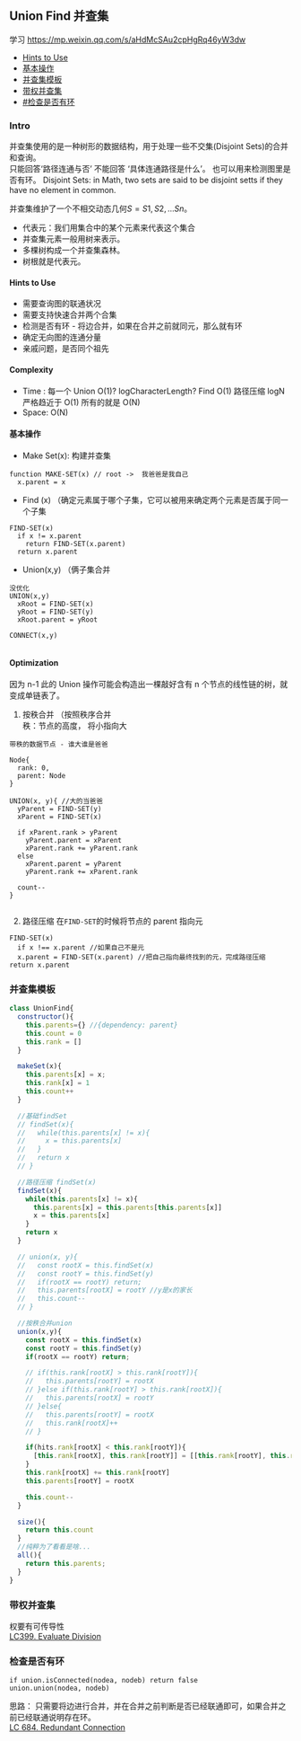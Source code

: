 ## Union Find 并查集

学习 https://mp.weixin.qq.com/s/aHdMcSAu2cpHgRq46yW3dw  
- [Hints to Use](#Hints-to-Use)  
- [基本操作](#基本操作)  
- [并查集模板](#并查集模板)  
- [带权并查集](#带权并查集)  
- [#检查是否有环](#检查是否有环)

### Intro

并查集使用的是一种树形的数据结构，用于处理一些不交集(Disjoint Sets)的合并和查询。  
只能回答‘路径连通与否’ 不能回答 ‘具体连通路径是什么’。
也可以用来检测图里是否有环。
Disjoint Sets: in Math, two sets are said to be disjoint setts if they have no element in common.

并查集维护了一个不相交动态几何$S = {S1, S2, ... Sn}$。

- 代表元：我们用集合中的某个元素来代表这个集合
- 并查集元素一般用树来表示。
- 多棵树构成一个并查集森林。
- 树根就是代表元。

#### Hints to Use

- 需要查询图的联通状况
- 需要支持快速合并两个合集
- 检测是否有环 - 将边合并，如果在合并之前就同元，那么就有环
- 确定无向图的连通分量
- 亲戚问题，是否同个祖先

#### Complexity

- Time : 每一个
  Union O(1)? logCharacterLength?
  Find O(1)
  路径压缩 logN 严格趋近于 O(1)
  所有的就是 O(N)
- Space: O(N)

#### 基本操作

- Make Set(x): 构建并查集

```
function MAKE-SET(x) // root ->  我爸爸是我自己
  x.parent = x

```

- Find (x) （确定元素属于哪个子集，它可以被用来确定两个元素是否属于同一个子集

```
FIND-SET(x)
  if x != x.parent
    return FIND-SET(x.parent)
  return x.parent

```

- Union(x,y) （俩子集合并

```
没优化
UNION(x,y)
  xRoot = FIND-SET(x)
  yRoot = FIND-SET(y)
  xRoot.parent = yRoot
```

```
CONNECT(x,y)


```

#### Optimization

因为 n-1 此的 Union 操作可能会构造出一棵敲好含有 n 个节点的线性链的树，就变成单链表了。

1. 按秩合并 （按照秩序合并  
   秩：节点的高度， 将小指向大

```
带秩的数据节点 - 谁大谁是爸爸

Node{
  rank: 0,
  parent: Node
}

UNION(x, y){ //大的当爸爸
  yParent = FIND-SET(y)
  xParent = FIND-SET(x)

  if xParent.rank > yParent
    yParent.parent = xParent
    xParent.rank += yParent.rank
  else
    xParent.parent = yParent
    yParent.rank += xParent.rank

  count--
}


```

2. 路径压缩 在`FIND-SET`的时候将节点的 parent 指向元

```
FIND-SET(x)
  if x !== x.parent //如果自己不是元
  x.parent = FIND-SET(x.parent) //把自己指向最终找到的元，完成路径压缩
return x.parent
```

### 并查集模板

```JavaScript
class UnionFind{
  constructor(){
    this.parents={} //{dependency: parent}
    this.count = 0
    this.rank = []
  }

  makeSet(x){
    this.parents[x] = x;
    this.rank[x] = 1
    this.count++
  }

  //基础findSet
  // findSet(x){
  //   while(this.parents[x] != x){
  //     x = this.parents[x]
  //   }
  //   return x
  // }

  //路径压缩 findSet(x)
  findSet(x){
    while(this.parents[x] != x){
      this.parents[x] = this.parents[this.parents[x]]
      x = this.parents[x]
    }
    return x
  }

  // union(x, y){
  //   const rootX = this.findSet(x)
  //   const rootY = this.findSet(y)
  //   if(rootX == rootY) return;
  //   this.parents[rootX] = rootY //y是x的家长
  //   this.count--
  // }

  //按秩合并union
  union(x,y){
    const rootX = this.findSet(x)
    const rootY = this.findSet(y)
    if(rootX == rootY) return;

    // if(this.rank[rootX] > this.rank[rootY]){
    //   this.parents[rootY] = rootX
    // }else if(this.rank[rootY] > this.rank[rootX]){
    //   this.parents[rootX] = rootY
    // }else{
    //   this.parents[rootY] = rootX
    //   this.rank[rootX]++
    // }

    if(hits.rank[rootX] < this.rank[rootY]){
      [this.rank[rootX], this.rank[rootY]] = [[this.rank[rootY], this.rank[rootX]]
    }
    this.rank[rootX] += this.rank[rootY]
    this.parents[rootY] = rootX

    this.count--
  }

  size(){
    return this.count
  }
  //纯粹为了看看是啥...
  all(){
    return this.parents;
  }
}

```

### 带权并查集

权要有可传导性  
[LC399. Evaluate Division](https://github.com/lilyzhaoyilu/LeetCode-Notes/blob/master/Basic200/UnionFind/LC399.%20Evaluate%20Division.md)

### 检查是否有环

```
if union.isConnected(nodea, nodeb) return false
union.union(nodea, nodeb)
```

思路： 只需要将边进行合并，并在合并之前判断是否已经联通即可，如果合并之前已经联通说明存在环。  
[LC 684. Redundant Connection](https://github.com/lilyzhaoyilu/LeetCode-Notes/blob/master/Basic200/UnionFind/LC684.%20Redundant%20Connection.md)
